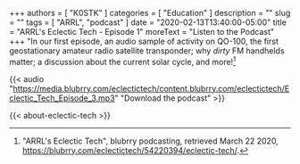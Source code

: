 +++
authors = [ "K0STK" ]
categories = [ "Education" ]
description = ""
slug = ""
tags = [ "ARRL", "podcast" ]
date = "2020-02-13T13:40:00-05:00"
title = "ARRL's Eclectic Tech - Episode 1"
moreText = "Listen to the Podcast"
+++
"In our first episode, an audio sample of activity on QO-100, the
first geostationary amateur radio satellite transponder; why *dirty*
FM handhelds matter; a discussion about the current solar cycle, and
more![^1]

[^1]: "ARRL's Eclectic Tech", blubrry podcasting, retrieved March 22 2020, https://blubrry.com/eclectictech/54220394/eclectic-tech/.

<!--more-->

{{< audio "https://media.blubrry.com/eclectictech/content.blubrry.com/eclectictech/Eclectic_Tech_Episode_3.mp3" "Download the podcast" >}}

{{< about-eclectic-tech >}}
